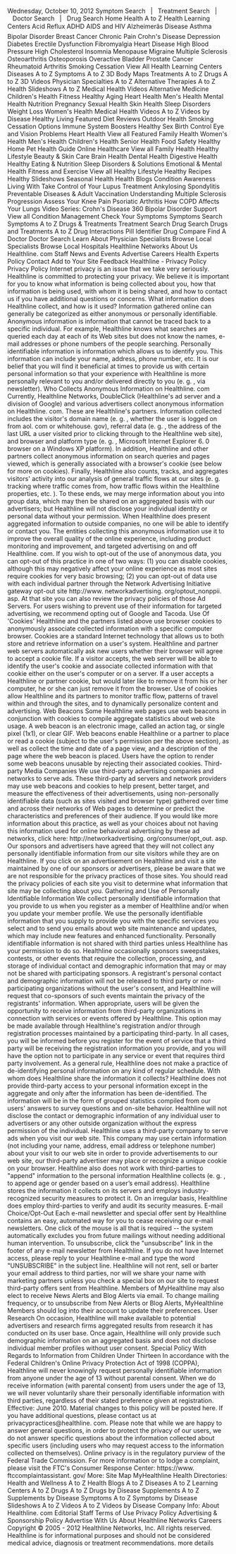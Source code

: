 Wednesday, October 10, 2012 Symptom Search   |   Treatment Search   |   Doctor Search   |   Drug Search Home Health A to Z Health Learning Centers Acid Reflux ADHD AIDS and HIV Alzheimerâs Disease Asthma Bipolar Disorder Breast Cancer Chronic Pain Crohn's Disease Depression Diabetes Erectile Dysfunction Fibromyalgia Heart Disease High Blood Pressure High Cholesterol Insomnia Menopause Migraine Multiple Sclerosis Osteoarthritis Osteoporosis Overactive Bladder Prostate Cancer Rheumatoid Arthritis Smoking Cessation View All Health Learning Centers Diseases A to Z Symptoms A to Z 3D Body Maps Treatments A to Z Drugs A to Z 3D Videos Physician Specialties A to Z Alternative Therapies A to Z Health Slideshows A to Z Medical Health Videos Alternative Medicine Children's Health Fitness Healthy Aging Heart Health Men's Health Mental Health Nutrition Pregnancy Sexual Health Skin Health Sleep Disorders Weight Loss Women's Health Medical Health Videos A to Z Videos by Disease Healthy Living Featured Diet Reviews Outdoor Health Smoking Cessation Options Immune System Boosters Healthy Sex Birth Control Eye and Vision Problems Heart Health View all Featured Family Health Women's Health Men's Health Children's Health Senior Health Food Safety Healthy Home Pet Health Guide Online Healthcare View all Family Health Healthy Lifestyle Beauty & Skin Care Brain Health Dental Health Digestive Health Healthy Eating & Nutrition Sleep Disorders & Solutions Emotional & Mental Health Fitness and Exercise View all Healthy Lifestyle Healthy Recipes Healthy Slideshows Seasonal Health Health Blogs Condition Awareness Living With Take Control of Your Lupus Treatment Ankylosing Spondylitis Preventable Diseases & Adult Vaccination Understanding Multiple Sclerosis Progression Assess Your Knee Pain Psoriatic Arthritis How COPD Affects Your Lungs Video Series: Crohn's Disease 360 Bipolar Disorder Support View all Condition Management Check Your Symptoms Symptoms Search Symptoms A to Z Drugs & Treatments Treatment Search Drug Search Drugs and Treatments A to Z Drug Interactions Pill Identifier Drug Compare Find A Doctor Doctor Search Learn About Physician Specialists Browse Local Specialists Browse Local Hospitals Healthline Networks About Us Healthline. com Staff News and Events Advertise Careers Health Experts Policy Contact Add to Your Site Feedback Healthline - Privacy Policy Privacy Policy Internet privacy is an issue that we take very seriously. Healthline is committed to protecting your privacy. We believe it is important for you to know what information is being collected about you, how that information is being used, with whom it is being shared, and how to contact us if you have additional questions or concerns. What information does Healthline collect, and how is it used? Information gathered online can generally be categorized as either anonymous or personally identifiable. Anonymous information is information that cannot be traced back to a specific individual. For example, Healthline knows what searches are queried each day at each of its Web sites but does not know the names, e-mail addresses or phone numbers of the people searching. Personally identifiable information is information which allows us to identify you. This information can include your name, address, phone number, etc. It is our belief that you will find it beneficial at times to provide us with certain personal information so that your experience with Healthline is more personally relevant to you and/or delivered directly to you (e. g. , via newsletter). Who Collects Anonymous Information on Healthline. com Currently, Healthline Networks, DoubleClick (Healthline's ad server and a division of Google) and various advertisers collect anonymous information on Healthline. com. These are Healthline's partners. Information collected includes the visitor's domain name (e. g. , whether the user is logged on from aol. com or whitehouse. gov), referral data (e. g. , the address of the last URL a user visited prior to clicking through to the Healthline web site), and browser and platform type (e. g. , Microsoft Internet Explorer 6. 0 browser on a Windows XP platform). In addition, Healthline and other partners collect anonymous information on search queries and pages viewed, which is generally associated with a browser's cookie (see below for more on cookies). Finally, Healthline also counts, tracks, and aggregates visitors' activity into our analysis of general traffic flows at our sites (e. g. tracking where traffic comes from, how traffic flows within the Healthline properties, etc. ). To these ends, we may merge information about you into group data, which may then be shared on an aggregated basis with our advertisers; but Healthline will not disclose your individual identity or personal data without your permission. When Healthline does present aggregated information to outside companies, no one will be able to identify or contact you. The entities collecting this anonymous information use it to improve the overall quality of the online experience, including product monitoring and improvement, and targeted advertising on and off Healthline. com. If you wish to opt-out of the use of anonymous data, you can opt-out of this practice in one of two ways: (1) you can disable cookies, although this may negatively affect your online experience as most sites require cookies for very basic browsing; (2) you can opt-out of data use with each individual partner through the Network Advertising Initiative gateway opt-out site http://www. networkadvertising. org/optout\_nonppii. asp. At that site you can also review the privacy policies of those Ad Servers. For users wishing to prevent use of their information for targeted advertising, we recommend opting out of Google and Tacoda. Use Of 'Cookies' Healthline and the partners listed above use browser cookies to anonymously associate collected information with a specific computer browser. Cookies are a standard Internet technology that allows us to both store and retrieve information on a user's system. Healthline and partner web servers automatically ask new users whether their browser will agree to accept a cookie file. If a visitor accepts, the web server will be able to identify the user's cookie and associate collected information with that cookie either on the user's computer or on a server. If a user accepts a Healthline or partner cookie, but would later like to remove it from his or her computer, he or she can just remove it from the browser. Use of cookies allow Healthline and its partners to monitor traffic flow, patterns of travel within and through the sites, and to dynamically personalize content and advertising. Web Beacons Some Healthline web pages use web beacons in conjunction with cookies to compile aggregate statistics about web site usage. A web beacon is an electronic image, called an action tag, or single pixel (1x1), or clear GIF. Web beacons enable Healthline or a partner to place or read a cookie (subject to the user's permission per the above section), as well as collect the time and date of a page view, and a description of the page where the web beacon is placed. Users have the option to render some web beacons unusable by rejecting their associated cookies. Third-party Media Companies We use third-party advertising companies and networks to serve ads. These third-party ad servers and network providers may use web beacons and cookies to help present, better target, and measure the effectiveness of their advertisements, using non-personally identifiable data (such as sites visited and browser type) gathered over time and across their networks of Web pages to determine or predict the characteristics and preferences of their audience. If you would like more information about this practice, as well as your choices about not having this information used for online behavioral advertising by these ad networks, click here: http://networkadvertising. org/consumer/opt\_out. asp. Our sponsors and advertisers have agreed that they will not collect any personally identifiable information from our site visitors while they are on Healthline. If you click on an advertisement on Healthline and visit a site maintained by one of our sponsors or advertisers, please be aware that we are not responsible for the privacy practices of those sites. You should read the privacy policies of each site you visit to determine what information that site may be collecting about you. Gathering and Use of Personally Identifiable Information We collect personally identifiable information that you provide to us when you register as a member of Healthline and/or when you update your member profile. We use the personally identifiable information that you supply to provide you with the specific services you select and to send you emails about web site maintenance and updates, which may include new features and enhanced functionality. Personally identifiable information is not shared with third parties unless Healthline has your permission to do so. Healthline occasionally sponsors sweepstakes, contests, or other events that require the collection, processing, and storage of individual contact and demographic information that may or may not be shared with participating sponsors. A registrant's personal contact and demographic information will not be released to third party or non-participating organizations without the user's consent, and Healthline will request that co-sponsors of such events maintain the privacy of the registrants' information. When appropriate, users will be given the opportunity to receive information from third-party organizations in connection with services or events offered by Healthline. This option may be made available through Healthline's registration and/or through registration processes maintained by a participating third-party. In all cases, you will be informed before you register for the event of service that a third party will be receiving the registration information you provide, and you will have the option not to participate in any service or event that requires third party involvement. As a general rule, Healthline does not make a practice of de-identifying personal information on any kind of regular schedule. With whom does Healthline share the information it collects? Healthline does not provide third-party access to your personal information except in the aggregate and only after the information has been de-identified. The information will be in the form of grouped statistics compiled from our users' answers to survey questions and on-site behavior. Healthline will not disclose the contact or demographic information of any individual user to advertisers or any other outside organization without the express permission of the individual. Healthline uses a third-party company to serve ads when you visit our web site. This company may use certain information (not including your name, address, email address or telephone number) about your visit to our web site in order to provide advertisements to our web site, our third-party advertiser may place or recognize a unique cookie on your browser. Healthline also does not work with third-parties to "append" information to the personal information Healthline collects (e. g. , to append age or gender based on a user’s email address). Healthline stores the information it collects on its servers and employs industry-recognized security measures to protect it. On an irregular basis, Healthline does employ third-parties to verify and audit its security measures. E-mail Choice/Opt-Out Each e-mail newsletter and special offer sent by Healthline contains an easy, automated way for you to cease receiving our e-mail newsletters. One click of the mouse is all that is required -- the system automatically excludes you from future mailings without needing additional human intervention. To unsubscribe, click the "unsubscribe" link in the footer of any e-mail newsletter from Healthline. If you do not have Internet access, please reply to your Healthline e-mail and type the word "UNSUBSCRIBE" in the subject line. Healthline will not rent, sell or barter your email address to third parties, nor will we share your name with marketing partners unless you check a special box on our site to request third-party offers sent from Healthline. Members of MyHealthline may also elect to receive News Alerts and Blog Alerts via email. To change mailing frequency, or to unsubscribe from New Alerts or Blog Alerts, MyHealthline Members should log into their account to update their preferences. User Research On occasion, Healthline will make available to potential advertisers and research firms aggregated results from research it has conducted on its user base. Once again, Healthline will only provide such demographic information on an aggregated basis and does not disclose individual member profiles without user consent. Special Policy With Regards to Information from Children Under Thirteen In accordance with the Federal Children's Online Privacy Protection Act of 1998 (COPPA), Healthline will never knowingly request personally identifiable information from anyone under the age of 13 without parental consent. When we do receive information (with parental consent) from users under the age of 13, we will never voluntarily share their personally identifiable information with third parties, regardless of their stated preference given at registration. Effective: June 2010. Material changes to this policy will be posted here. If you have additional questions, please contact us at privacypractices@healthline. com. Please note that while we are happy to answer general questions, in order to protect the privacy of our users, we do not answer specific questions about the information collected about specific users (including users who may request access to the information collected on themselves). Online privacy is in the regulatory purview of the Federal Trade Commission. For more information or to lodge a complaint, please visit the FTC's Consumer Response Center: https://www. ftccomplaintassistant. gov/ More: Site Map MyHealthline Health Directories: Health and Wellness A to Z Health Blogs A to Z Diseases A to Z Learning Centers A to Z Drugs A to Z Drugs by Disease Supplements A to Z Supplements by Disease Symptoms A to Z Symptoms by Disease Slideshows A to Z Videos A to Z Videos by Disease Company Info: About Healthline. com Editorial Staff Terms of Use Privacy Policy Advertising & Sponsorship Policy Advertise With Us About Healthline Networks Careers Copyright © 2005 - 2012 Healthline Networks, Inc. All rights reserved. Healthline is for informational purposes and should not be considered medical advice, diagnosis or treatment recommendations. more details